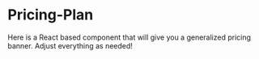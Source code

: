 # Pricing-Plan

Here is a React based component that will give you a generalized pricing banner. Adjust everything as needed!
